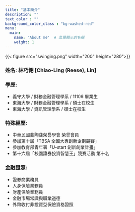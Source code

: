 ```yaml
---
title: "基本簡介"
description: ""
text_color : ""
background_color_class : "bg-washed-red"
menu:
  main:
    name: "About me"  # 菜單顯示的名稱
    weight: 1
---
```

{{< figure src="swinging.png"  width="200" height="280">}}

### **姓名:** 林巧翎 [Chiao-Ling (Reese), Lin]

### **學歷:** 
- 義守大學 / 財務金融管理學系 / 11106 畢業生
- 東海大學 / 財務金融管理學系 / 碩士在校生
- 東海大學 / 資訊管理學系 / 碩士在校生

### **特殊經歷:**
- 中華民國斐陶斐榮譽學會 榮譽會員
- 參加第十屆「TBSA 全國大專創新企劃競賽」
- 參加教育部青年署「U-start 創新創業計畫」
- 第十六屆「校園證券投資智慧王」競賽活動 第十名

### **金融證照:**
- 證券商業務員
- 人身保險業務員
- 財產保險業務員
- 金融市場常識與職業道德
- 外幣收付非投資型保險資格證照
